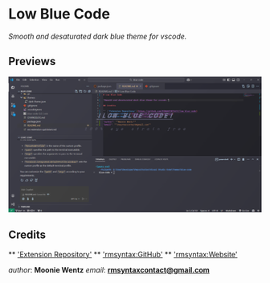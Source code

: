 # Low Blue Code

*Smooth and desaturated dark blue theme for vscode.*

## Previews

![Dark Blue](https://github.com/ROMANSYNTAX32/low-blue-code/blob/master/preview/dark.png?raw=true)

## Credits

** ['Extension Repository'](https://github.com/ROMANSYNTAX32/low-blue-code)
** ['rmsyntax:GitHub'](https://github.com/ROMANSYNTAX32)
** ['rmsyntax:Website'](https://rmsyntax.com)

*author*: **Moonie Wentz**
*email*: **rmsyntaxcontact@gmail.com**